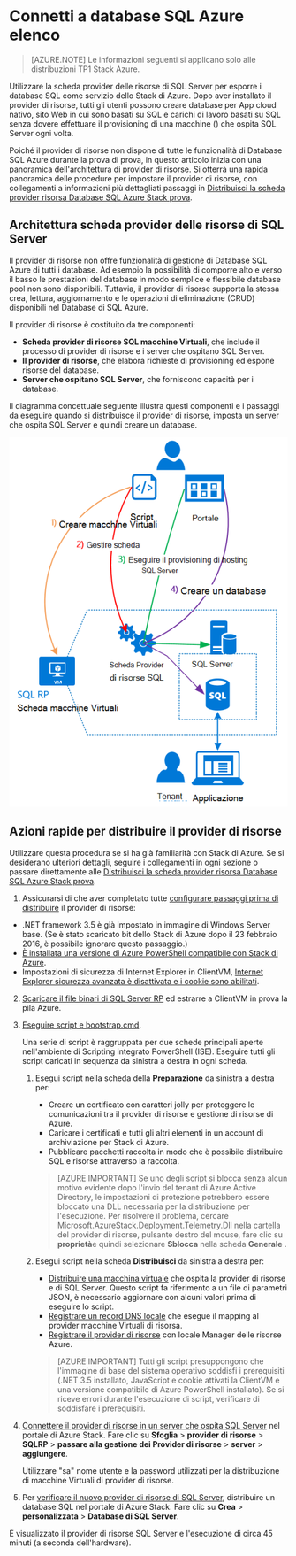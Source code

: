 <properties
    pageTitle="Utilizzo di database SQL Azure elenco | Microsoft Azure"
    description="Informazioni su come distribuire database SQL come servizio su Azure Stack e le azioni rapide per distribuire la scheda provider delle risorse di SQL Server."
    services="azure-stack"
    documentationCenter=""
    authors="Dumagar"
    manager="byronr"
    editor=""/>

<tags
    ms.service="multiple"
    ms.workload="na"
    ms.tgt_pltfrm="na"
    ms.devlang="na"
    ms.topic="article"
    ms.date="09/26/2016"
    ms.author="dumagar"/>

# <a name="use-sql-databases-on-azure-stack"></a>Connetti a database SQL Azure elenco

> [AZURE.NOTE] Le informazioni seguenti si applicano solo alle distribuzioni TP1 Stack Azure.

Utilizzare la scheda provider delle risorse di SQL Server per esporre i database SQL come servizio dello Stack di Azure. Dopo aver installato il provider di risorse, tutti gli utenti possono creare database per App cloud nativo, sito Web in cui sono basati su SQL e carichi di lavoro basati su SQL senza dovere effettuare il provisioning di una macchine () che ospita SQL Server ogni volta.

Poiché il provider di risorse non dispone di tutte le funzionalità di Database SQL Azure durante la prova di prova, in questo articolo inizia con una panoramica dell'architettura di provider di risorse. Si otterrà una rapida panoramica delle procedure per impostare il provider di risorse, con collegamenti a informazioni più dettagliati passaggi in [Distribuisci la scheda provider risorsa Database SQL Azure Stack prova](azure-stack-sql-rp-deploy-long.md).

## <a name="sql-server-resource-provider-adapter-architecture"></a>Architettura scheda provider delle risorse di SQL Server
Il provider di risorse non offre funzionalità di gestione di Database SQL Azure di tutti i database. Ad esempio la possibilità di comporre alto e verso il basso le prestazioni del database in modo semplice e flessibile database pool non sono disponibili. Tuttavia, il provider di risorse supporta la stessa crea, lettura, aggiornamento e le operazioni di eliminazione (CRUD) disponibili nel Database di SQL Azure.

Il provider di risorse è costituito da tre componenti:

- **Scheda provider di risorse SQL macchine Virtuali**, che include il processo di provider di risorse e i server che ospitano SQL Server.
- **Il provider di risorse**, che elabora richieste di provisioning ed espone risorse del database.
- **Server che ospitano SQL Server**, che forniscono capacità per i database.

Il diagramma concettuale seguente illustra questi componenti e i passaggi da eseguire quando si distribuisce il provider di risorse, imposta un server che ospita SQL Server e quindi creare un database.

![Azure SQL Stack risorse provider scheda semplice architettura](./media/azure-stack-sql-rp-deploy-short/sqlrparch.png)

## <a name="quick-steps-to-deploy-the-resource-provider"></a>Azioni rapide per distribuire il provider di risorse
Utilizzare questa procedura se si ha già familiarità con Stack di Azure. Se si desiderano ulteriori dettagli, seguire i collegamenti in ogni sezione o passare direttamente alle [Distribuisci la scheda provider risorsa Database SQL Azure Stack prova](azure-stack-sql-rp-deploy-long.md).

1.  Assicurarsi di che aver completato tutte [configurare passaggi prima di distribuire](azure-stack-sql-rp-deploy-long.md#set-up-steps-before-you-deploy) il provider di risorse:

  - .NET framework 3.5 è già impostato in immagine di Windows Server base. (Se è stato scaricato bit dello Stack di Azure dopo il 23 febbraio 2016, è possibile ignorare questo passaggio.)
  - [È installata una versione di Azure PowerShell compatibile con Stack di Azure](http://aka.ms/azStackPsh).
  - Impostazioni di sicurezza di Internet Explorer in ClientVM, [Internet Explorer sicurezza avanzata è disattivata e i cookie sono abilitati](azure-stack-sql-rp-deploy-long.md#Turn-off-IE-enhanced-security-and-enable-cookies).

2. [Scaricare il file binari di SQL Server RP](http://aka.ms/massqlrprfrsh) ed estrarre a ClientVM in prova la pila Azure.

3. [Eseguire script e bootstrap.cmd](azure-stack-sql-rp-deploy-long.md#Bootstrap-the-resource-provider-deployment-PowerShell-and-Prepare-for-deployment).

    Una serie di script è raggruppata per due schede principali aperte nell'ambiente di Scripting integrato PowerShell (ISE). Eseguire tutti gli script caricati in sequenza da sinistra a destra in ogni scheda.

    1. Esegui script nella scheda della **Preparazione** da sinistra a destra per:

        - Creare un certificato con caratteri jolly per proteggere le comunicazioni tra il provider di risorse e gestione di risorse di Azure.
        - Caricare i certificati e tutti gli altri elementi in un account di archiviazione per Stack di Azure.
        - Pubblicare pacchetti raccolta in modo che è possibile distribuire SQL e risorse attraverso la raccolta.

        > [AZURE.IMPORTANT] Se uno degli script si blocca senza alcun motivo evidente dopo l'invio del tenant di Azure Active Directory, le impostazioni di protezione potrebbero essere bloccato una DLL necessaria per la distribuzione per l'esecuzione. Per risolvere il problema, cercare Microsoft.AzureStack.Deployment.Telemetry.Dll nella cartella del provider di risorse, pulsante destro del mouse, fare clic su **proprietà**e quindi selezionare **Sblocca** nella scheda **Generale** .

    1. Esegui script nella scheda **Distribuisci** da sinistra a destra per:

        - [Distribuire una macchina virtuale](azure-stack-sql-rp-deploy-long.md#Deploy-the-SQL-Server-Resource-Provider-VM) che ospita la provider di risorse e di SQL Server. Questo script fa riferimento a un file di parametri JSON, è necessario aggiornare con alcuni valori prima di eseguire lo script.
        - [Registrare un record DNS locale](azure-stack-sql-rp-deploy-long.md#Update-the-local-DNS) che esegue il mapping al provider macchine Virtuali di risorsa.
        - [Registrare il provider di risorse](azure-stack-sql-rp-deploy-long.md#Register-the-SQL-RP-Resource-Provider) con locale Manager delle risorse Azure.

        > [AZURE.IMPORTANT] Tutti gli script presuppongono che l'immagine di base del sistema operativo soddisfi i prerequisiti (.NET 3.5 installato, JavaScript e cookie attivati la ClientVM e una versione compatibile di Azure PowerShell installato). Se si riceve errori durante l'esecuzione di script, verificare di soddisfare i prerequisiti.

6. [Connettere il provider di risorse in un server che ospita SQL Server](#Provide-capacity-to-your-SQL-Resource-Provider-by-connecting-it-to-a-hosting-SQL-server) nel portale di Azure Stack. Fare clic su **Sfoglia** &gt; **provider di risorse** &gt; **SQLRP** &gt; **passare alla gestione dei Provider di risorse** &gt; **server** &gt; **aggiungere**.

    Utilizzare "sa" nome utente e la password utilizzati per la distribuzione di macchine Virtuali di provider di risorse.

7. Per [verificare il nuovo provider di risorse di SQL Server](/azure-stack-sql-rp-deploy-long.md#create-your-first-sql-database-to-test-your-deployment), distribuire un database SQL nel portale di Azure Stack. Fare clic su **Crea** &gt; **personalizzata** &gt; **Database di SQL Server**.

È visualizzato il provider di risorse SQL Server e l'esecuzione di circa 45 minuti (a seconda dell'hardware).
